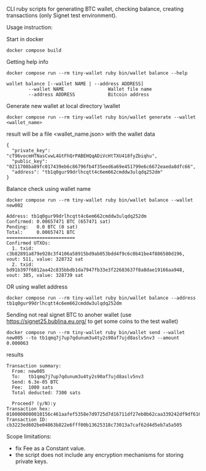 CLI ruby scripts for generating BTC wallet, checking balance, creating transactions (only Signet test environment).

Usage instruction:

Start in docker

```
docker compose build
```
Getting help info
```
docker compose run --rm tiny-wallet ruby bin/wallet balance --help

wallet balance [--wallet NAME | --address ADDRESS]
        --wallet NAME                Wallet file name
        --address ADDRESS            Bitcoin address
```

Generate new wallet at local directory \wallet

```
docker compose run --rm tiny-wallet ruby bin/wallet generate --wallet <wallet_name>
```
result will be a file <wallet_name.json> with the wallet data
```
{
  "private_key": "cT96vocmHTNasCvwL4GtFhQrPABEHQqADiVcHtTXU418fyZbiqhu",
  "public_key": "0211708ba89fc017439eb6c86796fb4f35eed6a69e451799e6c6672eaeda8dfc66",
  "address": "tb1q0gur99drlhcqtt4c6em662cmddw3ulqdq252dm"
}
```
Balance check using wallet name

```
docker compose run --rm tiny-wallet ruby bin/wallet balance --wallet new002

Address: tb1q0gur99drlhcqtt4c6em662cmddw3ulqdq252dm
Confirmed: 0.00657471 BTC (657471 sat)
Pending:   0.0 BTC (0 sat)
Total:     0.00657471 BTC
=========================
Confirmed UTXOs:
  1. txid: c3b82891a879e928c3f4106a58915bd9ab053bdd4f9c6c0b41be4f886580d196, vout: 511, value: 328732 sat
  2. txid: bd91b397f6012aa42c835bbdb1da7947fb33e3f22683637f8a8dae19166aa948, vout: 385, value: 328739 sat

```
OR using wallet address
```
docker compose run --rm tiny-wallet ruby bin/wallet balance --address tb1q0gur99drlhcqtt4c6em662cmddw3ulqdq252dm
```
Sending not real signet BTC to anoher wallet (use https://signet25.bublina.eu.org/ to get some coins to the test wallet)

```
docker compose run --rm tiny-wallet ruby bin/wallet send --wallet new005 --to tb1qmq7j7up7qdunum3u4ty2s90af7ujd8aslv5nv3 --amount 0.000063
```

results
```
Transaction summary:
  From: new005
  To:   tb1qmq7j7up7qdunum3u4ty2s90af7ujd8aslv5nv3
  Send: 6.3e-05 BTC
  Fee:  1000 sats
  Total deducted: 7300 sats

  Proceed? (y/N):y
Transaction hex:
0100000000010156c461aafef5358e7d9725d7d16711df27eb0b62caa339242df9df6166c974d60100000000ffffffff029c18000000000000160014d83d2f703e03793e6e3caac8a815fd4fb9269fb07d76000000000000160014ca78f6da5ae7030d4eae2a5a617146c3c47a71150247304402204a10dcb5f993cf37d33162f4777cfef71c0f1c6acde76102449ba15bbec4762b0220152c13977c0304985061f52f6782a5a9e813a686217ef027f960ace831db4336012103fcb829ff033b9dfda302aae7abd8aaf602c67e54d4d0837f46f7e0da37e07c5200000000
Transaction ID: cb3223ed602be04863b822e6fff00b13625318c73013a7caf62d4d5eb7a5a505
```

Scope limitations:
- fix Fee as a Constant value.
- the script does not include any encryption mechanisms for storing private keys.


